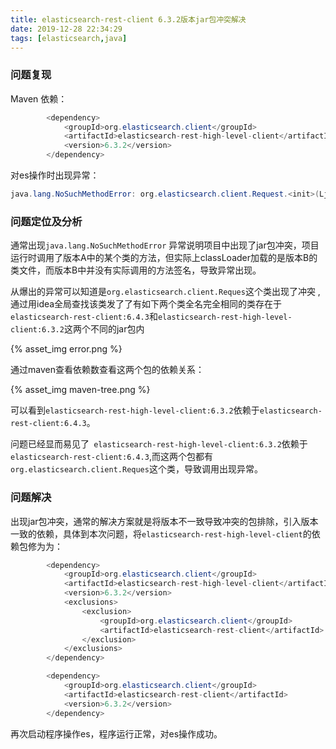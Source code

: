 ```yaml
---
title: elasticsearch-rest-client 6.3.2版本jar包冲突解决
date: 2019-12-28 22:34:29
tags: [elasticsearch,java]
---
```


### 问题复现

Maven 依赖：

```java
        <dependency>
            <groupId>org.elasticsearch.client</groupId>
            <artifactId>elasticsearch-rest-high-level-client</artifactId>
            <version>6.3.2</version>
        </dependency>
```

对es操作时出现异常：

```java
java.lang.NoSuchMethodError: org.elasticsearch.client.Request.<init>(Ljava/lang/String;Ljava/lang/String;)V
```

### 问题定位及分析

通常出现`java.lang.NoSuchMethodError` 异常说明项目中出现了jar包冲突，项目运行时调用了版本A中的某个类的方法，但实际上classLoader加载的是版本B的类文件，而版本B中并没有实际调用的方法签名，导致异常出现。

从爆出的异常可以知道是`org.elasticsearch.client.Reques`这个类出现了冲突 ,通过用idea全局查找该类发了了有如下两个类全名完全相同的类存在于`elasticsearch-rest-client:6.4.3`和`elasticsearch-rest-high-level-client:6.3.2`这两个不同的jar包内

{% asset_img error.png %}



通过maven查看依赖数查看这两个包的依赖关系：

{% asset_img maven-tree.png %}

可以看到`elasticsearch-rest-high-level-client:6.3.2`依赖于`elasticsearch-rest-client:6.4.3`。

问题已经显而易见了` elasticsearch-rest-high-level-client:6.3.2`依赖于`elasticsearch-rest-client:6.4.3`,而这两个包都有`org.elasticsearch.client.Reques`这个类，导致调用出现异常。

### 问题解决

出现jar包冲突，通常的解决方案就是将版本不一致导致冲突的包排除，引入版本一致的依赖，具体到本次问题，将`elasticsearch-rest-high-level-client`的依赖包修为为：

```java
        <dependency>
            <groupId>org.elasticsearch.client</groupId>
            <artifactId>elasticsearch-rest-high-level-client</artifactId>
            <version>6.3.2</version>
            <exclusions>
                <exclusion>
                    <groupId>org.elasticsearch.client</groupId>
                    <artifactId>elasticsearch-rest-client</artifactId>
                </exclusion>
            </exclusions>
        </dependency>

        <dependency>
            <groupId>org.elasticsearch.client</groupId>
            <artifactId>elasticsearch-rest-client</artifactId>
            <version>6.3.2</version>
        </dependency>
```

再次启动程序操作es，程序运行正常，对es操作成功。
